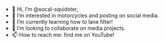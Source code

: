 - 👋 Hi, I’m @socal-squidster,
- 👀 I’m interested in motorcycles and posting on social media.
- 🌱 I’m currently learning how to lane filter!
- 💞️ I’m looking to collaborate on media projects.
- 📫 How to reach me: find me on YouTube! 

<!---
socal-squidster/socal-squidster is a ✨ special ✨ repository because its `README.md` (this file) appears on your GitHub profile.
You can click the Preview link to take a look at your changes.
--->
